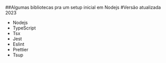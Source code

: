 ##Algumas bibliotecas pra um setup inicial em Nodejs
#Versão atualizada 2023

- Nodejs
- TypeScript
- Tsx
- Jest
- Eslint
- Prettier
- Tsup

